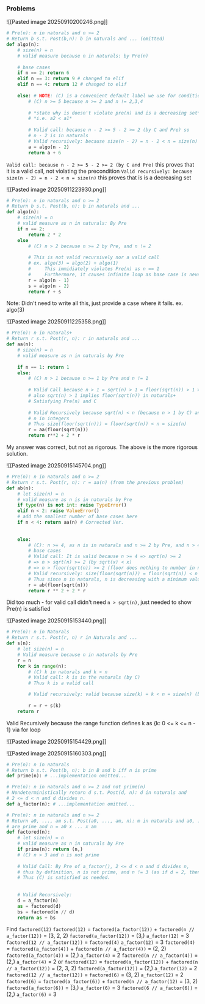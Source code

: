 ### Problems
![[Pasted image 20250910200246.png]]

```python
# Pre(n): n in naturals and n >= 2
# Return b s.t. Post(b,n): b in naturals and ... (omitted)
def algo(n):
	# size(n) = n
	# valid measure because n in naturals: by Pre(n)
	
	# base cases
	if n == 2: return 6
	elif n == 3: return 9 # changed to elif
	elif n == 4: return 12 # changed to elif
	
	else: # NOTE: (C) is a convenient default label we use for conditions
		# (C) n >= 5 because n >= 2 and n != 2,3,4
		
		# *state why is doesn't violate pre(n) and is a decreasing set*
		# *i.e. a2 < a1*
		
		# Valid call: because n - 2 >= 5 - 2 >= 2 (by C and Pre) so 
		# n - 2 is in naturals
		# Valid recursively: because size(n - 2) = n - 2 < n = size(n)
		a = algo(n - 2)
		return a + 6
```

`Valid call: because n - 2 >= 5 - 2 >= 2 (by C and Pre)` this proves that it is a valid call, not violating the precondition
`Valid recursively: because size(n - 2) = n - 2 < n = size(n)` this proves that is is a decreasing set

![[Pasted image 20250911223930.png]]

```python
# Pre(n): n in naturals and n >= 2
# Return b s.t. Post(b, n): b in naturals and ...
def algo(n):
	# size(n) = n
	# valid measure as n in naturals: By Pre
	if n == 2:
		return 2 * 2
	else
		# (C) n > 2 because n >= 2 by Pre, and n != 2
		
		# This is not valid recursively nor a valid call
		# ex. algo(3) = algo(2) + algo(1)
		#     This immidiately violates Pre(n) as n == 1
		#     Furthermore, it causes infinite loop as base case is never reached
		r = algo(n - 1)
		s = algo(n - 2)
		return r + s
```
 Note: Didn't need to write all this, just provide a case where it fails. ex. algo(3)

![[Pasted image 20250911225358.png]]
```python
# Pre(n): n in naturals+
# Return r s.t. Post(r, n): r in naturals and ...
def aa(n):
	# size(n) = n
	# valid measure as n in naturals by Pre
	
	if n == 1: return 1
	else:
		# (C) n > 1 because n >= 1 by Pre and n != 1
		
		# Valid Call because n > 1 = sqrt(n) > 1 = floor(sqrt(n)) > 1 >= 1
		# also sqrt(n) > 1 implies floor(sqrt(n)) in naturals+ 
		# Satisfying Pre(n) and C
		
		# Valid Recursively because sqrt(n) < n (because n > 1 by C) and
		# n in integers
		# Thus size(floor(sqrt(n))) = floor(sqrt(n)) < n = size(n)
		r = aa(floor(sqrt(n)))
		return r**2 + 2 * r
```
My answer was correct, but not as rigorous. The above is the more rigorous solution. 

![[Pasted image 20250915145704.png]]
```python
# Pre(n): n in naturals and n >= 2
# Return r s.t. Post(r, n): r = aa(n) (from the previous problem)
def ab(n):
	# let size(n) = n
	# valid measure as n is in naturals by Pre
	if type(n) is not int: raise TypeError()
	elif n < 2: raise ValueError()
	# add the smallest number of base cases here
	if n < 4: return aa(n) # Corrected Ver.
	
	
	else:
		# (C): n >= 4, as n is in naturals and n >= 2 by Pre, and n > 4 by
		# base cases
		# Valid call: It is valid because n >= 4 => sqrt(n) >= 2
		# => n > sqrt(n) >= 2 (by sqrt(x) < x)
		# => n > floor(sqrt(n)) >= 2 (floor does nothing to number in naturals)
		# Valid recursively: size(floor(sqrt(n))) = floor(sqrt(n)) < n = size(n)
		# Thus since n in naturals, n is decreasing with a minimum value.
		r = ab(floor(sqrt(n)))
		return r ** 2 + 2 * r
```
Did too much - for valid call didn't need `n > sqrt(n)`, just needed to show Pre(n) is satisfied

![[Pasted image 20250915153440.png]]
```python
# Pre(n): n in Naturals
# Return r s.t. Post(r, n) r in Naturals and ...
def s(n):
	# let size(n) = n
	# Valid measure because n in naturals by Pre
	r = n
	for k in range(n):
		# (C) k in naturals and k < n
		# Valid call: k is in the naturals (by C)
		# Thus k is a valid call

		# Valid recursively: valid because size(k) = k < n = size(n) (by C)
		
		r = r + s(k)
	return r
```

Valid Recursively because the range function defines k as {k: 0 <= k <= n - 1} via for loop

![[Pasted image 20250915154429.png]]

![[Pasted image 20250915160303.png]]
```python
# Pre(n): n in naturals
# Return b s.t. Post(b, n): b in B and b iff n is prime
def prime(n): # ...implementation omitted...

# Pre(n): n in naturals and n >= 2 and not prime(n)
# Nondeterministically return d s.t. Post(d, n): d in naturals and
# 2 <= d < n and d divides n. 
def a_factor(n): # ...implementation omitted...

# Pre(n): n in naturals and n >= 2
# Return a0, ..., am s.t. Post(a0, ..., am, n): m in naturals and a0, ..., am
# are prime and n = a0 x ... x am
def factored(n):
	# let size(n) = n
	# valid measure as n in naturals by Pre
	if prime(n): return (n,)
	# (C) n > 3 and n is not prime
	
	# Valid Call: By Pre of a_factor(), 2 <= d < n and d divides n,
	# thus by definition, n is not prime, and n != 3 (as if d = 2, then 2 !| 3)
	# Thus (C) is satisfied as needed.
	
	
	# Valid Recursively: 
	d = a_factor(n)
	as = factored(d)
	bs = factored(n // d)
	return as + bs
```
Find `factored(12)`
`factored(12)` = `factored(a_factor(12))` + `factored(n // a_factor(12))` = (3, 2, 2)
		`factored(a_factor(12))` = (3,)
				`a_factor(12)` = 3
		`factored(12 // a_factor(12))` = `factored(4)`
				`a_factor(12)` = 3
				`factored(4)` = `factored(a_factor(4))` + `factored(n // a_factor(4))` = (2, 2)
						`factored(a_factor(4))` = (2,)
								`a_factor(4)` = 2
						`factored(n // a_factor(4))` = (2,)
								`a_factor(4)` = 2
or
`factored(12)` = `factored(a_factor(12))` + `factored(n // a_factor(12))` = (2, 3, 2)
		`factored(a_factor(12))` = (2,)
				`a_factor(12)` = 2
		`factored(12 // a_factor(12))` = `factored(6)` = (3, 2)
				`a_factor(12)` = 2
				`factored(6)` = `factored(a_factor(6))` + `factored(n // a_factor(12)` = (3, 2)
						`factored(a_factor(6))` = (3,)
								`a_factor(6)` = 3
						`factored(6 // a_factor(6))` = (2,)
								`a_factor(6)` = 3
			
